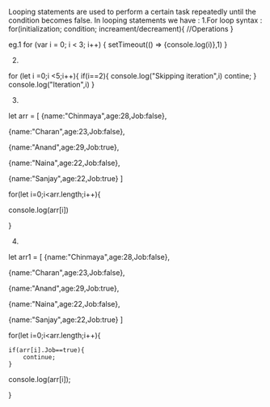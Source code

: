 Looping statements are used to perform a certain task repeatedly until the condition becomes false.
In looping statements we have :
1.For loop
syntax : 
for(initialization; condition; increament/decreament){
    //Operations
}

eg.1 
for (var i = 0; i < 3; i++) {
    setTimeout(() => {console.log(i)},1)
 }

2.
for (let i =0;i <5;i++){
if(i==2){
console.log("Skipping iteration",i)
contine;
}
console.log("Iteration",i)
}

3.
let arr = [
{name:"Chinmaya",age:28,Job:false},

{name:"Charan",age:23,Job:false},
 
{name:"Anand",age:29,Job:true},

{name:"Naina",age:22,Job:false},
 
{name:"Sanjay",age:22,Job:true}
]
 
for(let i=0;i<arr.length;i++){
 
console.log(arr[i])

}

4.
let arr1 = [
{name:"Chinmaya",age:28,Job:false},

{name:"Charan",age:23,Job:false},
 
{name:"Anand",age:29,Job:true},

{name:"Naina",age:22,Job:false},
 
{name:"Sanjay",age:22,Job:true}
]
 
for(let i=0;i<arr.length;i++){
 
    if(arr[i].Job==true){
        continue;
    }
 
console.log(arr[i]);

}

